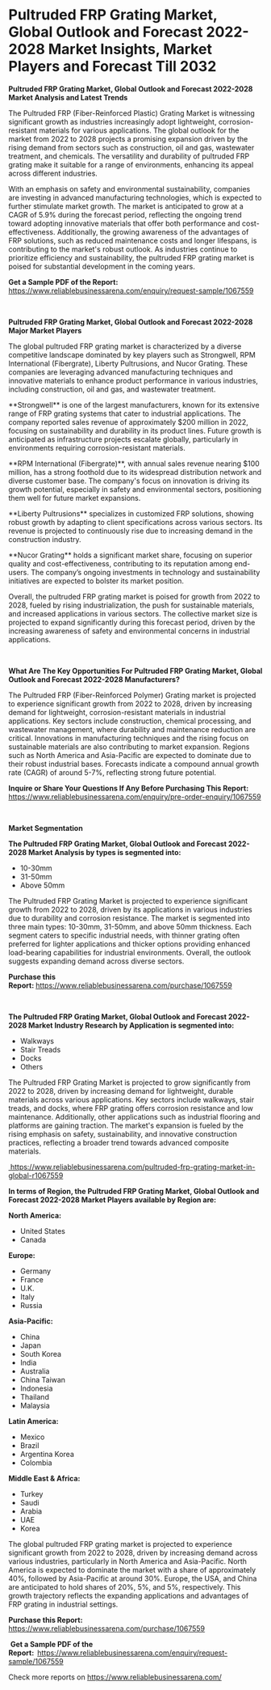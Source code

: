 <p><h1>Pultruded FRP Grating Market, Global Outlook and Forecast 2022-2028 Market Insights, Market Players and Forecast Till 2032</h1></p><p><strong>Pultruded FRP Grating Market, Global Outlook and Forecast 2022-2028 Market Analysis and Latest Trends</strong></p>
<p><p>The Pultruded FRP (Fiber-Reinforced Plastic) Grating Market is witnessing significant growth as industries increasingly adopt lightweight, corrosion-resistant materials for various applications. The global outlook for the market from 2022 to 2028 projects a promising expansion driven by the rising demand from sectors such as construction, oil and gas, wastewater treatment, and chemicals. The versatility and durability of pultruded FRP grating make it suitable for a range of environments, enhancing its appeal across different industries. </p><p>With an emphasis on safety and environmental sustainability, companies are investing in advanced manufacturing technologies, which is expected to further stimulate market growth. The market is anticipated to grow at a CAGR of 5.9% during the forecast period, reflecting the ongoing trend toward adopting innovative materials that offer both performance and cost-effectiveness. Additionally, the growing awareness of the advantages of FRP solutions, such as reduced maintenance costs and longer lifespans, is contributing to the market's robust outlook. As industries continue to prioritize efficiency and sustainability, the pultruded FRP grating market is poised for substantial development in the coming years.</p></p>
<p><strong>Get a Sample PDF of the Report:&nbsp;</strong> <a href="https://www.reliablebusinessarena.com/enquiry/request-sample/1067559?utm_campaign=2892&utm_medium=2&utm_source=Github&utm_content=ia&utm_term=21032025&utm_id=pultruded-frp-grating-market-global-outlook-and-forecast-2022-2028">https://www.reliablebusinessarena.com/enquiry/request-sample/1067559</a></p>
<p>&nbsp;</p>
<p><strong>Pultruded FRP Grating Market, Global Outlook and Forecast 2022-2028 Major Market Players</strong></p>
<p><p>The global pultruded FRP grating market is characterized by a diverse competitive landscape dominated by key players such as Strongwell, RPM International (Fibergrate), Liberty Pultrusions, and Nucor Grating. These companies are leveraging advanced manufacturing techniques and innovative materials to enhance product performance in various industries, including construction, oil and gas, and wastewater treatment.</p><p>**Strongwell** is one of the largest manufacturers, known for its extensive range of FRP grating systems that cater to industrial applications. The company reported sales revenue of approximately $200 million in 2022, focusing on sustainability and durability in its product lines. Future growth is anticipated as infrastructure projects escalate globally, particularly in environments requiring corrosion-resistant materials.</p><p>**RPM International (Fibergrate)**, with annual sales revenue nearing $100 million, has a strong foothold due to its widespread distribution network and diverse customer base. The company's focus on innovation is driving its growth potential, especially in safety and environmental sectors, positioning them well for future market expansions.</p><p>**Liberty Pultrusions** specializes in customized FRP solutions, showing robust growth by adapting to client specifications across various sectors. Its revenue is projected to continuously rise due to increasing demand in the construction industry.</p><p>**Nucor Grating** holds a significant market share, focusing on superior quality and cost-effectiveness, contributing to its reputation among end-users. The company’s ongoing investments in technology and sustainability initiatives are expected to bolster its market position.</p><p>Overall, the pultruded FRP grating market is poised for growth from 2022 to 2028, fueled by rising industrialization, the push for sustainable materials, and increased applications in various sectors. The collective market size is projected to expand significantly during this forecast period, driven by the increasing awareness of safety and environmental concerns in industrial applications.</p></p>
<p>&nbsp;</p>
<p><strong>What Are The Key Opportunities For Pultruded FRP Grating Market, Global Outlook and Forecast 2022-2028 Manufacturers?</strong></p>
<p><p>The Pultruded FRP (Fiber-Reinforced Polymer) Grating market is projected to experience significant growth from 2022 to 2028, driven by increasing demand for lightweight, corrosion-resistant materials in industrial applications. Key sectors include construction, chemical processing, and wastewater management, where durability and maintenance reduction are critical. Innovations in manufacturing techniques and the rising focus on sustainable materials are also contributing to market expansion. Regions such as North America and Asia-Pacific are expected to dominate due to their robust industrial bases. Forecasts indicate a compound annual growth rate (CAGR) of around 5-7%, reflecting strong future potential.</p></p>
<p><strong>Inquire or Share Your Questions If Any Before Purchasing This Report:</strong> <a href="https://www.reliablebusinessarena.com/enquiry/pre-order-enquiry/1067559?utm_campaign=2892&utm_medium=2&utm_source=Github&utm_content=ia&utm_term=21032025&utm_id=pultruded-frp-grating-market-global-outlook-and-forecast-2022-2028">https://www.reliablebusinessarena.com/enquiry/pre-order-enquiry/1067559</a></p>
<p>&nbsp;</p>
<p><strong>Market Segmentation</strong></p>
<p><strong>The Pultruded FRP Grating Market, Global Outlook and Forecast 2022-2028 Market Analysis by types is segmented into:</strong></p>
<p><ul><li>10-30mm</li><li>31-50mm</li><li>Above 50mm</li></ul></p>
<p><p>The Pultruded FRP Grating Market is projected to experience significant growth from 2022 to 2028, driven by its applications in various industries due to durability and corrosion resistance. The market is segmented into three main types: 10-30mm, 31-50mm, and above 50mm thickness. Each segment caters to specific industrial needs, with thinner grating often preferred for lighter applications and thicker options providing enhanced load-bearing capabilities for industrial environments. Overall, the outlook suggests expanding demand across diverse sectors.</p></p>
<p><strong>Purchase this Report:&nbsp;</strong><a href="https://www.reliablebusinessarena.com/purchase/1067559?utm_campaign=2892&utm_medium=2&utm_source=Github&utm_content=ia&utm_term=21032025&utm_id=pultruded-frp-grating-market-global-outlook-and-forecast-2022-2028">https://www.reliablebusinessarena.com/purchase/1067559</a></p>
<p>&nbsp;</p>
<p><strong>The Pultruded FRP Grating Market, Global Outlook and Forecast 2022-2028 Market Industry Research by Application is segmented into:</strong></p>
<p><ul><li>Walkways</li><li>Stair Treads</li><li>Docks</li><li>Others</li></ul></p>
<p><p>The Pultruded FRP Grating Market is projected to grow significantly from 2022 to 2028, driven by increasing demand for lightweight, durable materials across various applications. Key sectors include walkways, stair treads, and docks, where FRP grating offers corrosion resistance and low maintenance. Additionally, other applications such as industrial flooring and platforms are gaining traction. The market's expansion is fueled by the rising emphasis on safety, sustainability, and innovative construction practices, reflecting a broader trend towards advanced composite materials.</p></p>
<p><a href="https://www.reliablebusinessarena.com/pultruded-frp-grating-market-in-global-r1067559?utm_campaign=2892&utm_medium=2&utm_source=Github&utm_content=ia&utm_term=21032025&utm_id=pultruded-frp-grating-market-global-outlook-and-forecast-2022-2028">&nbsp;https://www.reliablebusinessarena.com/pultruded-frp-grating-market-in-global-r1067559</a></p>
<p><strong>In terms of Region, the Pultruded FRP Grating Market, Global Outlook and Forecast 2022-2028 Market Players available by Region are:</strong></p>
<p>
    <p> <strong> North America: </strong>
        <ul>
            <li>United States</li>
            <li>Canada</li>
        </ul>
        </p> 
    <p> <strong> Europe: </strong>
        <ul>
            <li>Germany</li>
            <li>France</li>
            <li>U.K.</li>
            <li>Italy</li>
            <li>Russia</li>
        </ul>
        </p> 
    <p> <strong> Asia-Pacific: </strong>
        <ul>
            <li>China</li>
            <li>Japan</li>
            <li>South Korea</li>
            <li>India</li>
            <li>Australia</li>
            <li>China Taiwan</li>
            <li>Indonesia</li>
            <li>Thailand</li>
            <li>Malaysia</li>
        </ul>
        </p> 
    <p> <strong> Latin America: </strong>
        <ul>
            <li>Mexico</li>
            <li>Brazil</li>
            <li>Argentina Korea</li>
            <li>Colombia</li>
        </ul>
        </p> 
    <p> <strong> Middle East & Africa: </strong>
        <ul>
            <li>Turkey</li>
            <li>Saudi</li>
            <li>Arabia</li>
            <li>UAE</li>
            <li>Korea</li>
        </ul>
    </p>
    </p>
<p><p>The global pultruded FRP grating market is projected to experience significant growth from 2022 to 2028, driven by increasing demand across various industries, particularly in North America and Asia-Pacific. North America is expected to dominate the market with a share of approximately 40%, followed by Asia-Pacific at around 30%. Europe, the USA, and China are anticipated to hold shares of 20%, 5%, and 5%, respectively. This growth trajectory reflects the expanding applications and advantages of FRP grating in industrial settings.</p></p>
<p><strong>Purchase this Report: </strong><a href="https://www.reliablebusinessarena.com/purchase/1067559?utm_campaign=2892&utm_medium=2&utm_source=Github&utm_content=ia&utm_term=21032025&utm_id=pultruded-frp-grating-market-global-outlook-and-forecast-2022-2028">https://www.reliablebusinessarena.com/purchase/1067559</a></p>
<p>&nbsp;<strong>Get a Sample PDF of the Report:&nbsp;&nbsp;</strong><a href="https://www.reliablebusinessarena.com/enquiry/request-sample/1067559?utm_campaign=2892&utm_medium=2&utm_source=Github&utm_content=ia&utm_term=21032025&utm_id=pultruded-frp-grating-market-global-outlook-and-forecast-2022-2028">https://www.reliablebusinessarena.com/enquiry/request-sample/1067559</a></p>
<p><strong></strong></p>
<p>Check more reports on <a href="https://www.reliablebusinessarena.com/?utm_campaign=2892&utm_medium=2&utm_source=Github&utm_content=ia&utm_term=21032025&utm_id=pultruded-frp-grating-market-global-outlook-and-forecast-2022-2028">https://www.reliablebusinessarena.com/</a></p>